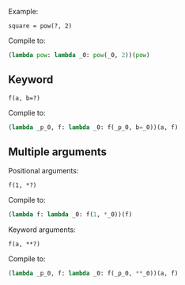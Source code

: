Example:

```
square = pow(?, 2)
```

Compile to:

```python
(lambda pow: lambda _0: pow(_0, 2))(pow)
```

## Keyword

```
f(a, b=?)
```

Complie to:

```python
(lambda _p_0, f: lambda _0: f(_p_0, b=_0))(a, f)
```

## Multiple arguments

Positional arguments:

```
f(1, *?)
```

Compile to:

```python
(lambda f: lambda _0: f(1, *_0))(f)
```

Keyword arguments:

```
f(a, **?)
```

Compile to:

```python
(lambda _p_0, f: lambda _0: f(_p_0, **_0))(a, f)
```
